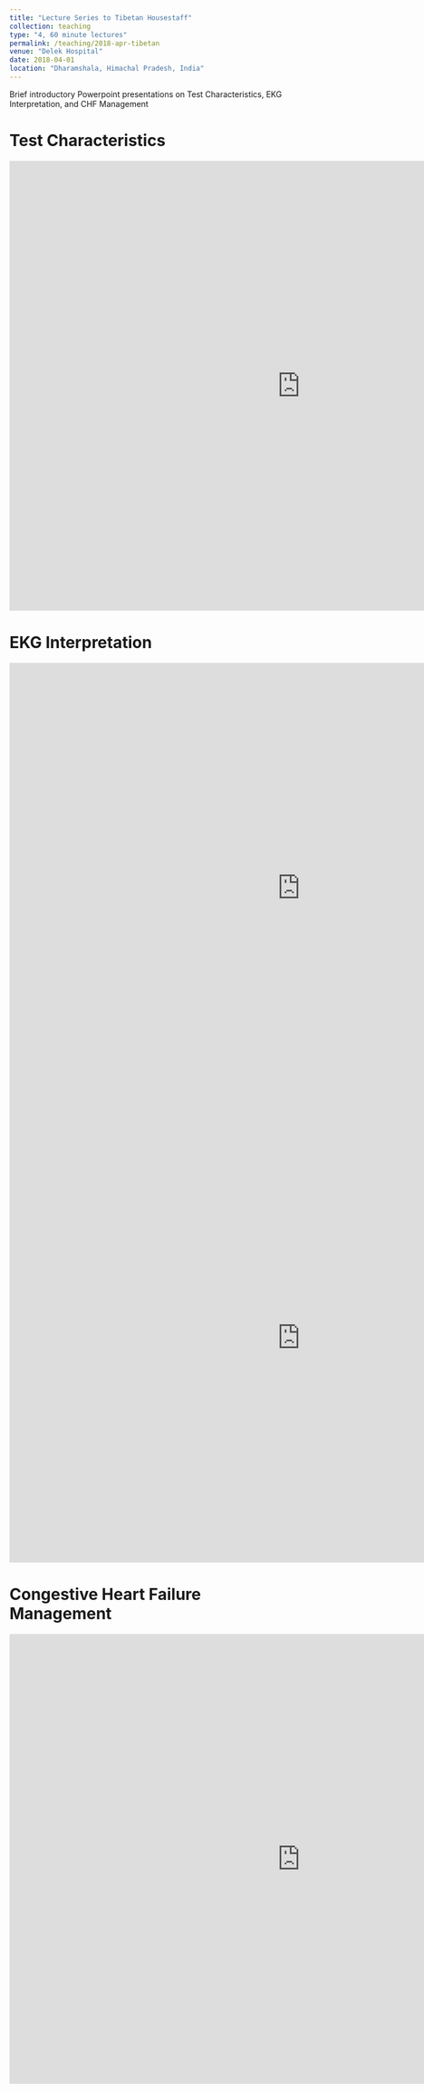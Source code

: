 ```yaml
---
title: "Lecture Series to Tibetan Housestaff"
collection: teaching
type: "4, 60 minute lectures"
permalink: /teaching/2018-apr-tibetan
venue: "Delek Hospital"
date: 2018-04-01
location: "Dharamshala, Himachal Pradesh, India"
---
```


Brief introductory Powerpoint presentations on Test Characteristics, EKG Interpretation, and CHF Management

Test Characteristics
======
<iframe src="https://uofutah-my.sharepoint.com/personal/u0476159_umail_utah_edu/_layouts/15/Doc.aspx?sourcedoc={83b4735e-ca20-4ffa-a720-e966eea112bf}&amp;action=embedview&amp;wdAr=1.3333333333333333" width="1026px" height="793px" frameborder="0">This is an embedded <a target="_blank" href="https://office.com">Microsoft Office</a> presentation, powered by <a target="_blank" href="https://office.com/webapps">Office</a>.</iframe>

EKG Interpretation
======
<iframe src="https://uofutah-my.sharepoint.com/personal/u0476159_umail_utah_edu/_layouts/15/Doc.aspx?sourcedoc={e7313415-2f09-47a9-a0e7-d671c9759b83}&amp;action=embedview&amp;wdAr=1.3333333333333333" width="1026px" height="793px" frameborder="0">This is an embedded <a target="_blank" href="https://office.com">Microsoft Office</a> presentation, powered by <a target="_blank" href="https://office.com/webapps">Office</a>.</iframe>

<iframe src="https://uofutah-my.sharepoint.com/personal/u0476159_umail_utah_edu/_layouts/15/Doc.aspx?sourcedoc={46e5b778-97e6-4c7b-a74a-95c60d070b5b}&amp;action=embedview&amp;wdAr=1.3333333333333333" width="1026px" height="793px" frameborder="0">This is an embedded <a target="_blank" href="https://office.com">Microsoft Office</a> presentation, powered by <a target="_blank" href="https://office.com/webapps">Office</a>.</iframe>

Congestive Heart Failure Management
======
<iframe src="https://uofutah-my.sharepoint.com/personal/u0476159_umail_utah_edu/_layouts/15/Doc.aspx?sourcedoc={f25f137d-e601-4864-badb-968711cc13b8}&amp;action=embedview&amp;wdAr=1.3333333333333333" width="1026px" height="793px" frameborder="0">This is an embedded <a target="_blank" href="https://office.com">Microsoft Office</a> presentation, powered by <a target="_blank" href="https://office.com/webapps">Office</a>.</iframe>
